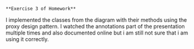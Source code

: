     **Exercise 3 of Homework**
    
I implemented the classes from the diagram with their methods using the proxy design pattern.
I watched the annotations part of the presentation multiple times and also documented online but i am still not sure that i am using it correctly.
